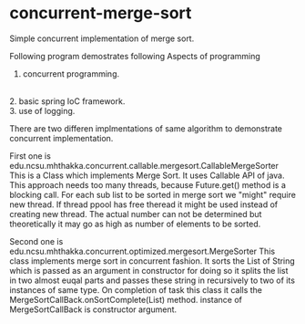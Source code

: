 # concurrent-merge-sort

Simple concurrent implementation of merge sort.

Following program demostrates following Aspects of programming
<br/>
1. concurrent programming. 
<br/>
2. basic spring IoC framework.
<br/>
3. use of logging.



There are two differen implmentations of same algorithm to demonstrate concurrent implementation.

First one is edu.ncsu.mhthakka.concurrent.callable.mergesort.CallableMergeSorter
  This is a Class which implements Merge Sort. It  uses Callable API of java. This approach needs too many threads, because Future.get() method is a blocking call. For each sub list to be sorted in merge sort we "might" require new thread. If thread ppool has free theread it might be used instead of creating new thread. The actual number can not be determined but theoretically it may go as high as number of elements to be sorted. 
  
  Second one is edu.ncsu.mhthakka.concurrent.optimized.mergesort.MergeSorter
      This class implements merge sort in concurrent fashion. It sorts the List of String which is passed as an argument in constructor for doing so it splits the list in two almost euqal parts and passes these string in recursively to two of its instances of same type. On completion of task this class it calls the MergeSortCallBack.onSortComplete(List) method. instance of MergeSortCallBack is constructor argument.
